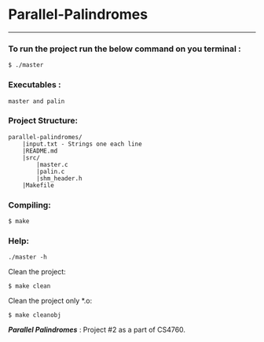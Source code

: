 # Parallel-Palindromes
----------------------

### To run the project run the below command on you terminal :
```
$ ./master
```

### Executables :
```
master and palin
```

### Project Structure:

```
parallel-palindromes/
	|input.txt - Strings one each line
	|README.md
	|src/
		|master.c
		|palin.c
		|shm_header.h
	|Makefile
```

### Compiling:

```
$ make
```

### Help:

```
./master -h

```

Clean the project:

```
$ make clean
```

Clean the project only *.o:

```
$ make cleanobj
```

***Parallel Palindromes*** : Project #2 as a part of CS4760. 